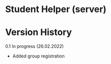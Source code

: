 Student Helper (server)
=======================

Version History
===============
0.1 In progress (26.02.2022)
* Added group registration
